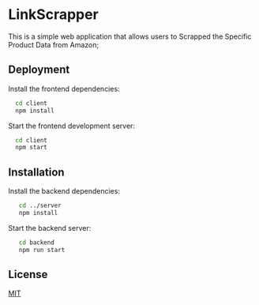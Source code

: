 # LinkScrapper

This is a simple web application that allows users to Scrapped the Specific Product Data from Amazon;

## Deployment

Install the frontend dependencies:
```bash
  cd client
  npm install
```
Start the frontend development server:
```bash
  cd client
  npm start
```

## Installation

Install the backend dependencies:
```bash
   cd ../server
   npm install
```
Start the backend server:
```bash
   cd backend
   npm run start
```
## License

[MIT](https://choosealicense.com/licenses/mit/)
